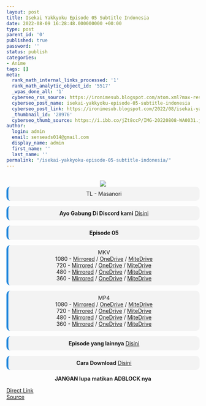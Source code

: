 ```yaml
---
layout: post
title: Isekai Yakkyoku Episode 05 Subtitle Indonesia
date: 2022-08-09 16:28:48.000000000 +00:00
type: post
parent_id: '0'
published: true
password: ''
status: publish
categories:
- Anime
tags: []
meta:
  rank_math_internal_links_processed: '1'
  rank_math_analytic_object_id: '5517'
  _wpas_done_all: '1'
  cyberseo_rss_source: https://ironimesub.blogspot.com/atom.xml?max-results=150
  cyberseo_post_name: isekai-yakkyoku-episode-05-subtitle-indonesia
  cyberseo_post_link: https://ironimesub.blogspot.com/2022/08/isekai-yakkyoku-episode-05-subtitle.html
  _thumbnail_id: '28976'
  cyberseo_thumb_source: https://i.ibb.co/jZt8ccP/IMG-20220808-WA0031.jpg
author:
  login: admin
  email: senseads014@gmail.com
  display_name: admin
  first_name: ''
  last_name: ''
permalink: "/isekai-yakkyoku-episode-05-subtitle-indonesia/"
---
```

<p><meta content=" TL - Masanori Ayo Gabung Di Discord kami Disini Episode 05 MKV 1080 - Mirrored / OneDrive / MiteDrive 720 - Mirrored /..." name="twitter:description" /></p>
<div style="text-align: center;">
<br />
<img src="{{ site.baseurl }}/assets/2022/08/IMG-20220808-WA0031.jpg" />
<div style="-moz-border-radius: 10px; -webkit-border-radius: 10px; background-color: #f3f3f3; border-left: 5px solid #2288dd; border-radius: 10px; padding: 10px; t-align: left;">
TL - Masanori</div>
<p></p>
<div style="-moz-border-radius: 10px; -webkit-border-radius: 10px; background-color: #f3f3f3; border-left: 5px solid #2288dd; border-radius: 10px; padding: 10px; t-align: left;">
<strong>Ayo Gabung Di Discord kami</strong> <a href="https://discord.gg/aNHRkNeY">Disini</a>
</div>
<p></p>
<div style="-moz-border-radius: 10px; -webkit-border-radius: 10px; background-color: #f3f3f3; border-left: 5px solid #2288dd; border-radius: 10px; padding: 10px; t-align: left;">
<strong>Episode 05</strong> </div>
<p></p>
<div style="-moz-border-radius: 10px; -webkit-border-radius: 10px; background-color: #f3f3f3; border-left: 5px solid #2288dd; border-radius: 10px; padding: 10px; t-align: left;">
MKV<br />
1080 - <a href="https://mir.cr/0TDNAXPN">Mirrored</a> / <a href="https://smkn1stg-my.sharepoint.com/:v:/g/personal/irony_smkn1sintang_sch_id/ESwIWseM7BlKqiBIw6xqtzMBqkIaiFpXsPN_t4ulQe_B-Q?e=91qCcm">OneDrive</a> / <a href="https://mitedrive.my.id/view/2a39442a562f51d">MiteDrive</a><br />
720 - <a href="https://mir.cr/AJGVJUZE">Mirrored</a> / <a href="https://smkn1stg-my.sharepoint.com/:v:/g/personal/irony_smkn1sintang_sch_id/EY_U_lDKAkhBsl39dlGyb6cBIXF4p_Wdng_FpTqhwu3ZIw?e=wC3MXc">OneDrive</a> / <a href="https://mitedrive.my.id/view/2b1a6025382a6e4">MiteDrive</a><br />
480 - <a href="https://mir.cr/1AU4DYGV">Mirrored</a> / <a href="https://smkn1stg-my.sharepoint.com/:v:/g/personal/irony_smkn1sintang_sch_id/EXa4m1h6Oy9Jgp5sT0ixBxIBLqGG207wIzISNCZV3xvSrg?e=BSqidp">OneDrive</a> / <a href="https://mitedrive.my.id/view/ff5ab41a083d932">MiteDrive</a><br />
360 - <a href="https://mir.cr/IG4YY10U">Mirrored</a> / <a href="https://smkn1stg-my.sharepoint.com/:v:/g/personal/irony_smkn1sintang_sch_id/Eejq-2QRTidHnI8ZXX4mXBMBB8x_JrB7sc7RDPxNm5mnnA?e=gDjKc2">OneDrive</a> / <a href="https://mitedrive.my.id/view/b553b00ee649481">MiteDrive</a>
</div>
<p></p>
<div style="-moz-border-radius: 10px; -webkit-border-radius: 10px; background-color: #f3f3f3; border-left: 5px solid #2288dd; border-radius: 10px; padding: 10px; t-align: left;">
MP4<br />
1080 - <a href="https://mir.cr/AXMWAV5A">Mirrored</a> / <a href="https://smkn1stg-my.sharepoint.com/:v:/g/personal/irony_smkn1sintang_sch_id/EVVy0kNfvcNKpYPSxouRP58BWhx87B-HoTLgTdgY51pXzg?e=UPlZLI">OneDrive</a> / <a href="https://mitedrive.my.id/view/b4fe368">MiteDrive</a><br />
720 - <a href="https://mir.cr/TGIQ1C4C">Mirrored</a> / <a href="https://smkn1stg-my.sharepoint.com/:v:/g/personal/irony_smkn1sintang_sch_id/EeUEESE6Nk1LjxGLoh0FfvoBII_E83zXOPu0TInsMJ1OkQ?e=r0q0l6">OneDrive</a> / <a href="https://mitedrive.my.id/view/e11265c62b2f446">MiteDrive</a><br />
480 - <a href="https://mir.cr/0JOCJDPX">Mirrored</a> / <a href="https://smkn1stg-my.sharepoint.com/:v:/g/personal/irony_smkn1sintang_sch_id/EUKX8Q8OZuRBtAr14mCCGt4Bdf4IwqEwkkYpiaI7GGkT7g?e=mnef1c">OneDrive</a> / <a href="https://mitedrive.my.id/view/5737e92a3dfabc0">MiteDrive</a><br />
360 - <a href="https://mir.cr/0CTLQQED">Mirrored</a> / <a href="https://smkn1stg-my.sharepoint.com/:v:/g/personal/irony_smkn1sintang_sch_id/EVgjRSKp7q5MsAoVwMx4KVEBiTWpc7FFnQ-8UHcMK8ZcQg?e=IH42GL">OneDrive</a> / <a href="https://mitedrive.my.id/view/89a987a95310909">MiteDrive</a>
</div>
<p>
<div style="-moz-border-radius: 10px; -webkit-border-radius: 10px; background-color: #f3f3f3; border-left: 5px solid #2288dd; border-radius: 10px; padding: 10px; t-align: left;">
<strong>Episode yang lainnya</strong> <a href="https://ironimesub.blogspot.com/p/isekai-yakkyoku.html">Disini</a>
</div>
<p></p>
<div style="-moz-border-radius: 10px; -webkit-border-radius: 10px; background-color: #f3f3f3; border-left: 5px solid #2288dd; border-radius: 10px; padding: 10px; t-align: left;">
<strong>Cara Download</strong> <a href="https://ironimesub.blogspot.com/2022/04/cara-mendownload-di-mirrored.html">Disini</a>
</div>
<p><strong>JANGAN lupa matikan ADBLOCK nya</strong></p>
</div>
<link rel="stylesheet" href="https://cdnjs.cloudflare.com/ajax/libs/font-awesome/4.7.0/css/font-awesome.min.css" />
<div class="divbtn"> <a href="https://handymansurrender.com/fihup8buzv?key=94550f7ce39444073321dde3b8782f97" class="btn"><i class="fa fa-download"></i> Direct Link</a> <br /><a href="https://ironimesub.blogspot.com/2022/08/isekai-yakkyoku-episode-05-subtitle.html">Source</a> </div>
